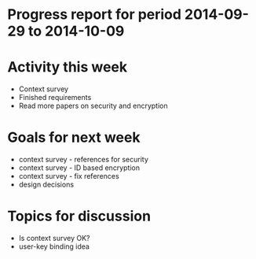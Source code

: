 Progress report for period 2014-09-29 to 2014-10-09
===

# Activity this week
- Context survey
- Finished requirements
- Read more papers on security and encryption

# Goals for next week
- context survey - references for security
- context survey - ID based encryption
- context survey - fix references
- design decisions

# Topics for discussion
- Is context survey OK?
- user-key binding idea
